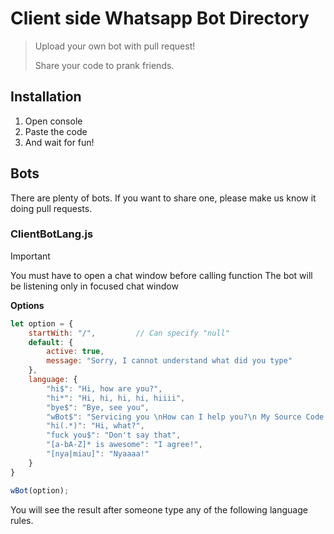 # Client side Whatsapp Bot Directory

> Upload your own bot with pull request!
>
> Share your code to prank friends.

## Installation

1. Open console
2. Paste the code
3. And wait for fun!


## Bots

There are plenty of bots. If you want to share one, please make us know it doing pull requests.

### ClientBotLang.js

> [!IMPORTANT]  
> You must have to open a chat window before calling function
> The bot will be listening only in focused chat window

**Options**
```js
let option = {
    startWith: "/",         // Can specify "null"
    default: {
        active: true,
        message: "Sorry, I cannot understand what did you type"
    },
    language: {
        "hi$": "Hi, how are you?",
        "hi*": "Hi, hi, hi, hi, hiiii",
        "bye$": "Bye, see you", 
        "wBot$": "Servicing you \nHow can I help you?\n My Source Code is in: https://github.com/ZhengLinLei/whatsapp-client-bot",
        "hi(.*)": "Hi, what?",
        "fuck you$": "Don't say that",
        "[a-bA-Z]* is awesome": "I agree!",
        "[nya|miau]": "Nyaaaa!"
    }
}

wBot(option);
```

You will see the result after someone type any of the following language rules.